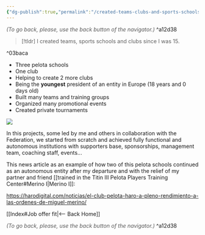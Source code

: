 ```yaml
---
{"dg-publish":true,"permalink":"/created-teams-clubs-and-sports-schools-from-scratch-since-i-was-15/"}
---
```




<div class="transclusion internal-embed is-loaded"><div class="markdown-embed">




<font color="#595959">*(To go back, please, use the back button of the navigator.)*</font> 
^a12d38



</div></div>


> [!tldr] 
> I created teams, sports schools and clubs since I was 15.

^03baca

- Three pelota schools
- One club
- Helping to create 2 more clubs
- Being the **youngest** president of an entity in Europe (18 years and 0 days old)
- Built many teams and training groups
- Organized many promotional events
- Created private tournaments

![](https://www.radioharo.com/wp-content/uploads/2009/06/escuela-de-pelota-haro-720x500.jpg)

In this projects, some led by me and others in collaboration with the Federation, we started from scratch and achieved fully functional and autonomous institutions with supporters base, sponsorships, management team, coaching staff, events...

This news article as an example of how two of this pelota schools continued as an autonomous entity after my departure and with the relief of my partner and friend [[trained in the Titin III Pelota Players Training Center#Merino I\|Merino I]]:

https://harodigital.com/noticias/el-club-pelota-haro-a-pleno-rendimiento-a-las-ordenes-de-miguel-merino/



<div class="transclusion internal-embed is-loaded"><div class="markdown-embed">





[[Index#Job offer fit\|<-- Back Home]]

<div class="transclusion internal-embed is-loaded"><div class="markdown-embed">




<font color="#595959">*(To go back, please, use the back button of the navigator.)*</font> 
^a12d38



</div></div>


</div></div>

